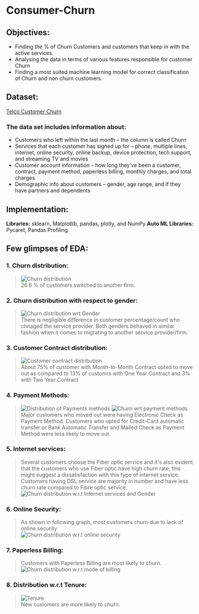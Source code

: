 # Consumer-Churn

## Objectives:
- Finding the % of Churn Customers and customers that keep in with the active services.
- Analysing the data in terms of various features responsible for customer Churn
- Finding a most suited machine learning model for correct classification of Churn and non churn customers.

## Dataset:
 [Telco Customer Churn](https://www.kaggle.com/bhartiprasad17/customer-churn-prediction/data)
 
### The data set includes information about:
- Customers who left within the last month – the column is called Churn
- Services that each customer has signed up for – phone, multiple lines, internet, online security, online backup, device protection, tech support, and streaming TV and movies
- Customer account information – how long they’ve been a customer, contract, payment method, paperless billing, monthly charges, and total charges
- Demographic info about customers – gender, age range, and if they have partners and dependents

## Implementation:
**Libraries:** sklearn, Matplotlib, pandas, plotly, and NumPy
**Auto ML Libraries:** Pycaret, Pandas Profiling

## Few glimpses of EDA:
### 1. Churn distribution:
> ![Churn distribution](https://github.com/ashwin044/Consumer-Churn/blob/main/Output/churn%20percentage.png)<br>
> 26.6 % of customers switched to another firm.

### 2. Churn distribution with respect to gender:
> ![Churn distribution wrt Gender](https://github.com/ashwin044/Consumer-Churn/blob/main/Output/Churn%20Distribution%20w.r.t%20Gender%20Male(M)%2C%20Female(F).png)<br>
> There is negligible difference in customer percentage/count who chnaged the service provider. Both genders behaved in similar fashion when it comes to migrating to another service provider/firm.`

### 3. Customer Contract distribution:
> ![Customer contract distribution](https://github.com/ashwin044/Consumer-Churn/blob/main/Output/Customer%20contract%20distribution.png)<br>
> About 75% of customer with Month-to-Month Contract opted to move out as compared to 13% of customrs with One Year Contract and 3% with Two Year Contract

### 4. Payment Methods:
> ![Distribution of Payments methods](https://github.com/ashwin044/Consumer-Churn/blob/main/Output/Customer%20Payment%20Method%20distribution%20w.r.t.%20Churn.png) ![Churn wrt payment methods](https://github.com/ashwin044/Consumer-Churn/blob/main/Output/Customer%20Payment%20Method%20distribution%20w.r.t.%20Churn_1.png)<br>
> Major customers who moved out were having Electronic Check as Payment Method.
> Customers who opted for Credit-Card automatic transfer or Bank Automatic Transfer and Mailed Check as Payment Method were less likely to move out.

### 5. Internet services:
> Several customers choose the Fiber optic service and it's also evident that the customers who use Fiber optic have high churn rate, this might suggest a dissatisfaction with this type of internet service.
> Customers having DSL service are majority in number and have less churn rate compared to Fibre optic service.<br>
![Churn distribution w.r.t Internet services and Gender](https://github.com/ashwin044/Consumer-Churn/blob/main/Output/Churn%20w.r.t%20Internet%20Service%20Type.png)

### 6. Online Security:
> As shown in following graph, most customers churn due to lack of online security<br>
![Churn distribution w.r.t online security](https://github.com/ashwin044/Consumer-Churn/blob/main/Output/Churn%20w.r.t%20Online%20Security.png)

### 7. Paperless Billing:
> Customers with Paperless Billing are most likely to churn.<br>
![Churn distribution w.r.t mode of billing](https://github.com/Pradnya1208/Telecom-Customer-Churn-prediction/blob/main/output/billing.PNG?raw=true)

### 8. Distribution w.r.t Tenure:
> ![Tenure](https://github.com/ashwin044/Consumer-Churn/blob/main/Output/Tenure%20vs%20Churn.png)<br>
> New customers are more likely to churn.
